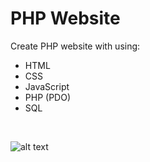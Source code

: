 # PHP Website

Create PHP website with using:

- HTML
- CSS
- JavaScript
- PHP (PDO)
- SQL

<br>

![alt text](https://img5.pic.in.th/file/secure-sv1/screencapture-mediplus-520aa-web-app-2024-06-18-11_20_34.png)

